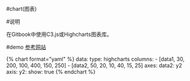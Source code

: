 #chart(图表)

#说明

在Gitbook中使用C3.js或Highcharts图表库。

#demo
[参考网站](https://github.com/csbun/gitbook-plugin-chart)

{% chart format="yaml" %}
data:
    type: highcharts
    columns:
        - [data1, 30, 200, 100, 400, 150, 250]
        - [data2, 50, 20, 10, 40, 15, 25]
    axes:
        data2: y2
axis:
    y2:
        show: true
{% endchart %}